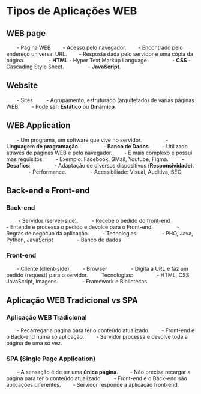 # Tipos de Aplicações WEB

## WEB page

&emsp;&emsp;- Página WEB
&emsp;&emsp;- Acesso pelo navegador.
&emsp;&emsp;- Encontrado pelo endereço universal URL.
&emsp;&emsp;- Resposta dada pelo servidor é uma cópia da página.
&emsp;&emsp;&emsp;&emsp; - **HTML** - Hyper Text Markup Language.
&emsp;&emsp;&emsp;&emsp; - **CSS** - Cascading Style Sheet.
&emsp;&emsp;&emsp;&emsp; - **JavaScript**.

## Website

&emsp;&emsp;- Sites.
&emsp;&emsp;- Agrupamento, estruturado (arquitetado) de várias páginas WEB.
&emsp;&emsp;- Pode ser: **Estático** ou **Dinâmico**.

## WEB Application

&emsp;&emsp;- Um programa, um software que vive no servidor.
&emsp;&emsp;&emsp;&emsp; - **Linguagem de programação**.
&emsp;&emsp;&emsp;&emsp; - **Banco de Dados**.
&emsp;&emsp;- Utilizado através de páginas WEB e pelo navegador.
&emsp;&emsp;- É mais complexo e possui mas requisitos.
&emsp;&emsp;- Exemplo: Facebook, GMail, Youtube, Figma.
&emsp;&emsp; - **Desafios**:
&emsp;&emsp;&emsp;&emsp; - Adaptação de diversos dispositivos (**Responsividade**).
&emsp;&emsp;&emsp;&emsp; - Performance.
&emsp;&emsp;&emsp;&emsp; - Acessibiliade: Visual, Auditiva, SEO.

## Back-end e Front-end 

### Back-end

&emsp;&emsp; - Servidor (server-side).
&emsp;&emsp; - Recebe o pedido do front-end
&emsp;&emsp;&emsp;&emsp; - Entende e processa o pedido e devolce para o Front-end.
&emsp;&emsp;&emsp;&emsp; - Regras de negócuo da aplicação.
&emsp;&emsp; - Tecnologias: 
&emsp;&emsp;&emsp;&emsp; - PHO, Java, Python, JavaScript
&emsp;&emsp;&emsp;&emsp; - Banco de dados

### Front-end

&emsp;&emsp;- Cliente (client-side).
&emsp;&emsp;- Browser
&emsp;&emsp;&emsp;&emsp; - Digita a URL e faz um pedido (request) para o servidor.
&emsp;&emsp; Tecnologias: 
&emsp;&emsp;&emsp;&emsp; - HTML, CSS, JavaScript, Imagens.
&emsp;&emsp;&emsp;&emsp; - Framework e Bibliotecas.

## Aplicação WEB Tradicional vs SPA

### Aplicação WEB Tradicional

&emsp;&emsp;- Recarregar a página para ter o conteúdo atualizado.
&emsp;&emsp;- Front-end e o Back-end numa só aplicação.
&emsp;&emsp;- Servidor processa e devolve toda a página de uma só vez.


### SPA (Single Page Application)

&emsp;&emsp;- A sensação é de ter uma **única página**.
&emsp;&emsp;- Não precisa recargar a página para ter o conteúdo atualizado.
&emsp;&emsp;- Front-end e o Back-end são aplicações diferentes.
&emsp;&emsp;- Servidor responde a aplicação front-end.

